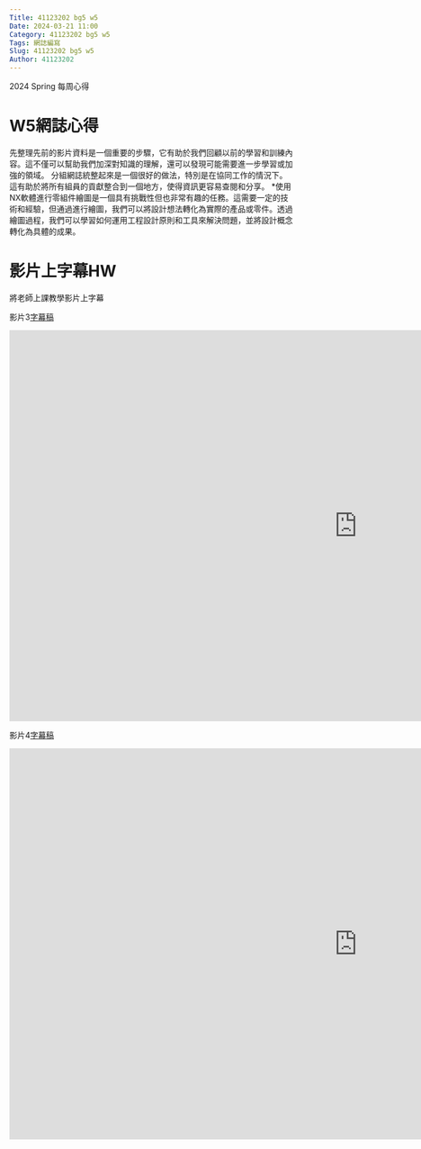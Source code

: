 ```yaml
---
Title: 41123202 bg5 w5
Date: 2024-03-21 11:00
Category: 41123202 bg5 w5
Tags: 網誌編寫
Slug: 41123202 bg5 w5
Author: 41123202
---
```

2024 Spring 每周心得

<!-- PELICAN_END_SUMMARY -->

# W5網誌心得
先整理先前的影片資料是一個重要的步驟，它有助於我們回顧以前的學習和訓練內容。這不僅可以幫助我們加深對知識的理解，還可以發現可能需要進一步學習或加強的領域。
分組網誌統整起來是一個很好的做法，特別是在協同工作的情況下。這有助於將所有組員的貢獻整合到一個地方，使得資訊更容易查閱和分享。
*使用NX軟體進行零組件繪圖是一個具有挑戰性但也非常有趣的任務。這需要一定的技術和經驗，但通過進行繪圖，我們可以將設計想法轉化為實際的產品或零件。透過繪圖過程，我們可以學習如何運用工程設計原則和工具來解決問題，並將設計概念轉化為具體的成果。

# 影片上字幕HW
將老師上課教學影片上字幕

影片3[字幕稿](https://github.com/Yunjia822/cd2024/files/15011646/3.txt])
<iframe width="1236" height="695" src="https://www.youtube.com/embed/ClSWX1EP1QM" title="3" frameborder="0" allow="accelerometer; autoplay; clipboard-write; encrypted-media; gyroscope; picture-in-picture; web-share" referrerpolicy="strict-origin-when-cross-origin" allowfullscreen></iframe>

影片4[字幕稿](https://github.com/Yunjia822/cd2024/files/15011649/4.txt)
<iframe width="1236" height="695" src="https://www.youtube.com/embed/nWt1_2-meM8" title="4" frameborder="0" allow="accelerometer; autoplay; clipboard-write; encrypted-media; gyroscope; picture-in-picture; web-share" referrerpolicy="strict-origin-when-cross-origin" allowfullscreen></iframe>

